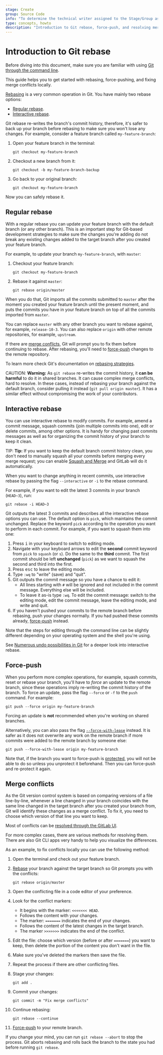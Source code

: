 ```yaml
---
stage: Create
group: Source Code
info: "To determine the technical writer assigned to the Stage/Group associated with this page, see https://about.gitlab.com/handbook/engineering/ux/technical-writing/#designated-technical-writers"
type: concepts, howto
description: "Introduction to Git rebase, force-push, and resolving merge conflicts through the command line."
---
```


# Introduction to Git rebase

Before diving into this document, make sure you are familiar with using
[Git through the command line](../../gitlab-basics/start-using-git.md).

This guide helps you to get started with rebasing, force-pushing, and fixing
merge conflicts locally.

[Rebasing](https://git-scm.com/docs/git-rebase) is a very common operation in
Git. You have mainly two rebase options:

- [Regular rebase](#regular-rebase).
- [Interactive rebase](#interactive-rebase).

Git rebase re-writes the branch's commit history, therefore, it's safer to
back up your branch before rebasing to make sure you won't lose any changes.
For example, consider a feature branch called `my-feature-branch`:

1. Open your feature branch in the terminal:

   ```shell
   git checkout my-feature-branch
   ```

1. Checkout a new branch from it:

   ```shell
   git checkout -b my-feature-branch-backup
   ```

1. Go back to your original branch:

   ```shell
   git checkout my-feature-branch
   ```

Now you can safely rebase it.

## Regular rebase

With a regular rebase you can update your feature branch with the default
branch (or any other branch).
This is an important step for Git-based development strategies to make sure
the changes you're adding do not break any existing changes added to the
target branch after you created your feature branch.

For example, to update your branch `my-feature-branch`, with `master`:

1. Checkout your feature branch:

   ```shell
   git checkout my-feature-branch
   ```

1. Rebase it against `master`:

   ```shell
   git rebase origin/master
   ```

When you do that, Git imports all the commits submitted to `master` after the
moment you created your feature branch until the present moment, and puts the
commits you have in your feature branch on top of all the commits imported from
`master`.

You can replace `master` with any other branch you want to rebase against, for
example, `release-10-3`. You can also replace `origin` with other remote
repositories, for example, `upstream`.

If there are [merge conflicts](#merge-conflicts), Git will prompt you to fix
them before continuing to rebase.
After rebasing, you'll need to [force-push](#force-push) changes to the remote
repository.

To learn more check Git's documentation on [rebasing strategies](https://git-scm.com/book/en/v2/Git-Branching-Rebasing).

CAUTION: **Warning:**
As `git rebase` re-writes the commit history, it **can be harmful** to do it in
shared branches. It can cause complex merge conflicts, hard to resolve. In
these cases, instead of rebasing your branch against the default branch,
consider pulling it instead (`git pull origin master`). It has a similar
effect without compromising the work of your contributors.

## Interactive rebase

You can use interactive rebase to modify commits. For example, amend a commit
message, squash commits (join multiple commits into one), edit or delete
commits, among other options. It is handy for changing past commits messages
as well as for organizing the commit history of your branch to keep it clean.

TIP: **Tip:**
If you want to keep the default branch commit history clean, you don't need to
manually squash all your commits before merging every merge request;
you can enable [Squash and Merge](../../user/project/merge_requests/squash_and_merge.md)
and GitLab will do it automatically.

When you want to change anything in recent commits, use interactive
rebase by passing the flag `--interactive` or `-i` to the rebase command.

For example, if you want to edit the latest 3 commits in your branch
(`HEAD~3`), run:

```shell
git rebase -i HEAD~3
```

Git outputs the latest 3 commits and describes all the interactive rebase
options you can use. The default option is `pick`, which maintains the commit
unchanged. Replace the keyword `pick` according to the operation you want to
perform in each commit. For example, if you want to squash them into one:

1. Press <kbd>i</kbd> in your keyboard to switch to editing mode.
1. Navigate with your keyboard arrows to edit the **second** commit keyword from
   `pick` to `squash` (or `s`). Do the same to the **third** commit.
   The first commit should be left **unchanged** (`pick`) as we want to squash
   the second and third into the first.
1. Press <kbd>esc</kbd> to leave the editing mode.
1. Type `:wq` to "write" (save) and "quit".
1. Git outputs the commit message so you have a chance to edit it:
   - All lines starting with `#` will be ignored and not included in the commit
   message. Everything else will be included.
   - To leave it as-is type `:wq`. To edit the commit message: switch to the
   editing mode, edit the commit message, leave the editing mode, and write
   and quit.
1. If you haven't pushed your commits to the remote branch before rebasing,
push your changes normally. If you had pushed these commits already,
[force-push](#force-push) instead.

Note that the steps for editing through the command line can be slightly
different depending on your operating system and the shell you're using.

See [Numerous undo possibilities in Git](numerous_undo_possibilities_in_git/index.md#with-history-modification)
for a deeper look into interactive rebase.

## Force-push

When you perform more complex operations, for example, squash commits, reset or
rebase your branch, you'll have to _force_ an update to the remote branch,
since these operations imply re-writing the commit history of the branch.
To force an update, pass the flag `--force` or `-f` to the `push` command. For
example:

```shell
git push --force origin my-feature-branch
```

Forcing an update is **not** recommended when you're working on shared
branches.

Alternatively, you can also pass the flag [`--force-with-lease`](https://git-scm.com/docs/git-push#Documentation/git-push.txt---force-with-leaseltrefnamegt)
instead. It is safer as it does not overwrite any work on the remote
branch if more commits were added to the remote branch by someone else:

```shell
git push --force-with-lease origin my-feature-branch
```

Note that, if the branch you want to force-push is [protected](../../user/project/protected_branches.md),
you will not be able to do so unless you unprotect it beforehand. Then you can
force-push and re-protect it again.

## Merge conflicts

As the Git version control system is based on comparing versions of a file
line-by-line, whenever a line changed in your branch coincides with the same
line changed in the target branch after you created your branch from, Git will
identify these changes as a merge conflict. To fix it, you need to choose
which version of that line you want to keep.

Most of conflicts can be [resolved through the GitLab UI](../../user/project/merge_requests/resolve_conflicts.md).

For more complex cases, there are various methods for resolving them. There are
also Git CLI apps very handy to help you visualize the differences.

As an example, to fix conflicts locally you can use the following method:

1. Open the terminal and check out your feature branch.
1. [Rebase](#regular-rebase) your branch against the target branch so Git
   prompts you with the conflicts:

   ```shell
   git rebase origin/master
   ```

1. Open the conflicting file in a code editor of your preference.
1. Look for the conflict markers:
   - It begins with the marker: `<<<<<<< HEAD`.
   - Follows the content with your changes.
   - The marker: `=======` indicates the end of your changes.
   - Follows the content of the latest changes in the target branch.
   - The marker `>>>>>>>` indicates the end of the conflict.
1. Edit the file: choose which version (before or after `=======`) you want to
   keep, then delete the portion of the content you don't want in the file.
1. Make sure you've deleted the markers then save the file.
1. Repeat the process if there are other conflicting files.
1. Stage your changes:

   ```shell
   git add .
   ```

1. Commit your changes:

   ```shell
   git commit -m "Fix merge conflicts"
   ```

1. Continue rebasing:

   ```shell
   git rebase --continue
   ```

1. [Force-push](#force-push) to your remote branch.

If you change your mind, you can run `git rebase --abort` to stop the process.
Git aborts rebasing and rolls back the branch to the state you had before
running `git rebase`.
